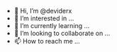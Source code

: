 - 👋 Hi, I’m @deviderx
- 👀 I’m interested in ...
- 🌱 I’m currently learning ...
- 💞️ I’m looking to collaborate on ...
- 📫 How to reach me ...

<!---
deviderx/deviderx is a ✨ special ✨ repository because its `README.md` (this file) appears on your GitHub profile.
You can click the Preview link to take a look at your changes.
I’m interested in develope desktop application front-end and back-end
I’m currently learning web development using paython ,django , javascript and mobile app using xamrin 
I’m looking to collaborate on intermediate project for web  or mobile app
call me on  deviderx_ddr@gmx.com
--->
